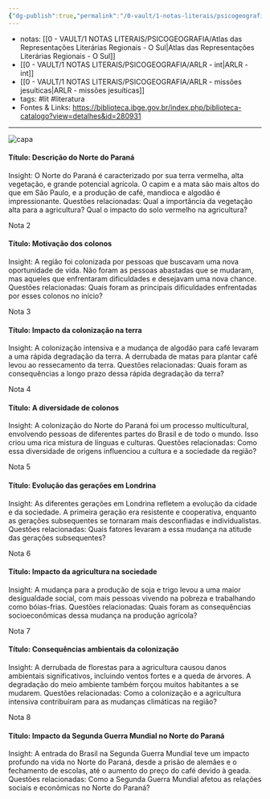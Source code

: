 ```yaml
---
{"dg-publish":true,"permalink":"/0-vault/1-notas-literais/psicogeografia/arlr-parana-citacoes/","tags":["lit","literatura"],"dgHomeLink":true,"dgShowLocalGraph":true,"dgShowFileTree":true,"dgEnableSearch":true}
---
```


- notas: [[0 - VAULT/1 NOTAS LITERAIS/PSICOGEOGRAFIA/Atlas das Representações Literárias Regionais - O Sul\|Atlas das Representações Literárias Regionais - O Sul]]
- [[0 - VAULT/1 NOTAS LITERAIS/PSICOGEOGRAFIA/ARLR - int\|ARLR - int]]
- [[0 - VAULT/1 NOTAS LITERAIS/PSICOGEOGRAFIA/ARLR - missões jesuíticas\|ARLR - missões jesuíticas]]
- tags: #lit #literatura 
- Fontes & Links: https://biblioteca.ibge.gov.br/index.php/biblioteca-catalogo?view=detalhes&id=280931
---

![capa](https://cdn.rcn67.com.br/upload/dn_noticia/2016/11/93525.jpg)


#### Título: Descrição do Norte do Paraná
Insight: O Norte do Paraná é caracterizado por sua terra vermelha, alta vegetação, e grande potencial agrícola. O capim e a mata são mais altos do que em São Paulo, e a produção de café, mandioca e algodão é impressionante. 
Questões relacionadas: Qual a importância da vegetação alta para a agricultura? Qual o impacto do solo vermelho na agricultura?

Nota 2
#### Título: Motivação dos colonos
Insight: A região foi colonizada por pessoas que buscavam uma nova oportunidade de vida. Não foram as pessoas abastadas que se mudaram, mas aqueles que enfrentaram dificuldades e desejavam uma nova chance.
Questões relacionadas: Quais foram as principais dificuldades enfrentadas por esses colonos no início? 

Nota 3
#### Título: Impacto da colonização na terra
Insight: A colonização intensiva e a mudança de algodão para café levaram a uma rápida degradação da terra. A derrubada de matas para plantar café levou ao ressecamento da terra.
Questões relacionadas: Quais foram as consequências a longo prazo dessa rápida degradação da terra? 

Nota 4
#### Título: A diversidade de colonos
Insight: A colonização do Norte do Paraná foi um processo multicultural, envolvendo pessoas de diferentes partes do Brasil e de todo o mundo. Isso criou uma rica mistura de línguas e culturas.
Questões relacionadas: Como essa diversidade de origens influenciou a cultura e a sociedade da região?

Nota 5
#### Título: Evolução das gerações em Londrina
Insight: As diferentes gerações em Londrina refletem a evolução da cidade e da sociedade. A primeira geração era resistente e cooperativa, enquanto as gerações subsequentes se tornaram mais desconfiadas e individualistas.
Questões relacionadas: Quais fatores levaram a essa mudança na atitude das gerações subsequentes?

Nota 6
#### Título: Impacto da agricultura na sociedade
Insight: A mudança para a produção de soja e trigo levou a uma maior desigualdade social, com mais pessoas vivendo na pobreza e trabalhando como bóias-frias.
Questões relacionadas: Quais foram as consequências socioeconômicas dessa mudança na produção agrícola?

Nota 7
#### Título: Consequências ambientais da colonização
Insight: A derrubada de florestas para a agricultura causou danos ambientais significativos, incluindo ventos fortes e a queda de árvores. A degradação do meio ambiente também forçou muitos habitantes a se mudarem.
Questões relacionadas: Como a colonização e a agricultura intensiva contribuíram para as mudanças climáticas na região?

Nota 8
#### Título: Impacto da Segunda Guerra Mundial no Norte do Paraná
Insight: A entrada do Brasil na Segunda Guerra Mundial teve um impacto profundo na vida no Norte do Paraná, desde a prisão de alemães e o fechamento de escolas, até o aumento do preço do café devido à geada.
Questões relacionadas: Como a Segunda Guerra Mundial afetou as relações sociais e econômicas no Norte do Paraná?